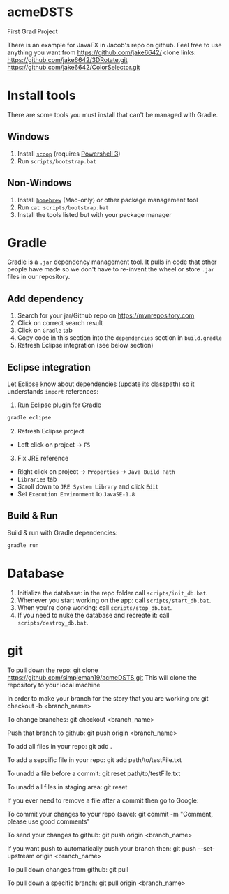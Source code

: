 # acmeDSTS
First Grad Project

There is an example for JavaFX in Jacob's repo on github. Feel free to use anything you want from https://github.com/jake6642/
	clone links:
	https://github.com/jake6642/3DRotate.git
	https://github.com/jake6642/ColorSelector.git

# Install tools
There are some tools you must install that can't be managed with Gradle.

## Windows
1. Install [`scoop`](https://scoop.sh/#installs-in-seconds) (requires [Powershell 3](https://www.microsoft.com/en-us/download/details.aspx?id=34595))
2. Run `scripts/bootstrap.bat`

## Non-Windows
1. Install [`homebrew`](https://brew.sh/) (Mac-only) or other package management tool
2. Run `cat scripts/bootstrap.bat`
3. Install the tools listed but with your package manager


# Gradle
[Gradle](https://docs.gradle.org/current/userguide/tutorial_java_projects.html) is a `.jar` dependency management tool. It pulls in code that other people have made so we don't have to re-invent the wheel or store `.jar` files in our repository.

## Add dependency
1. Search for your jar/Github repo on https://mvnrepository.com
2. Click on correct search result
3. Click on `Gradle` tab
4. Copy code in this section into the `dependencies` section in `build.gradle`
5. Refresh Eclipse integration (see below section)

## Eclipse integration
Let Eclipse know about dependencies (update its classpath) so it understands `import` references:
1. Run Eclipse plugin for Gradle
```bash
gradle eclipse
```
2. Refresh Eclipse project
  * Left click on project -> `F5`
3. Fix JRE reference
  * Right click on project -> `Properties` -> `Java Build Path`
  * `Libraries` tab
  * Scroll down to `JRE System Library` and click `Edit`
  * Set `Execution Environment` to `JavaSE-1.8`
  
## Build & Run
Build & run with Gradle dependencies:
```bash
gradle run
```

# Database
1. Initialize the database: in the repo folder call `scripts/init_db.bat`.
2. Whenever you start working on the app: call `scripts/start_db.bat`.
3. When you're done working: call `scripts/stop_db.bat`.
4. If you need to nuke the database and recreate it: call `scripts/destroy_db.bat`.

# git

To pull down the repo:
git clone https://github.com/simpleman19/acmeDSTS.git
This will clone the repository to your local machine

In order to make your branch for the story that you are working on:
git checkout -b <branch_name>

To change branches:
git checkout <branch_name>

Push that branch to github:
git push origin <branch_name>

To add all files in your repo:
git add .

To add a sepcific file in your repo:
git add path/to/testFile.txt

To unadd a file before a commit:
git reset path/to/testFile.txt

To unadd all files in staging area:
git reset

If you ever need to remove a file after a commit then go to Google:

To commit your changes to your repo (save):
git commit -m "Comment, please use good comments"

To send your changes to github:
git push origin <branch_name>

If you want push to automatically push your branch then:
git push --set-upstream origin <branch_name>

To pull down changes from github:
git pull

To pull down a specific branch:
git pull origin <branch_name>
